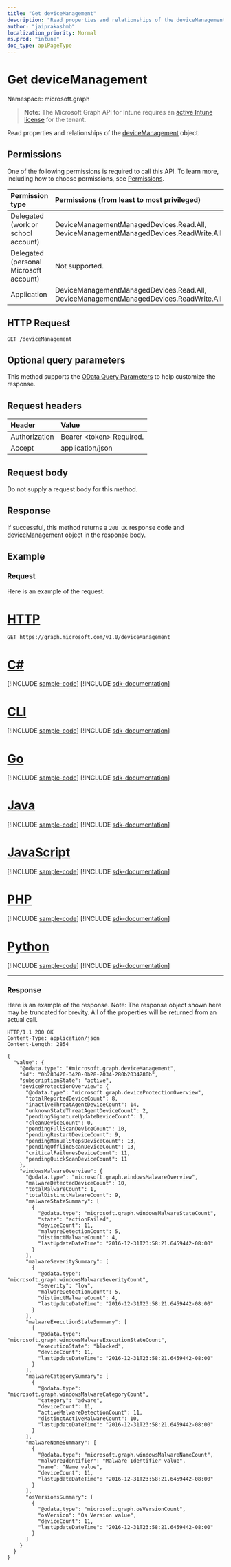 ```yaml
---
title: "Get deviceManagement"
description: "Read properties and relationships of the deviceManagement object."
author: "jaiprakashmb"
localization_priority: Normal
ms.prod: "intune"
doc_type: apiPageType
---
```


# Get deviceManagement

Namespace: microsoft.graph

> **Note:** The Microsoft Graph API for Intune requires an [active Intune license](https://go.microsoft.com/fwlink/?linkid=839381) for the tenant.

Read properties and relationships of the [deviceManagement](../resources/intune-devices-devicemanagement.md) object.

## Permissions
One of the following permissions is required to call this API. To learn more, including how to choose permissions, see [Permissions](/graph/permissions-reference).

|Permission type|Permissions (from least to most privileged)|
|:---|:---|
|Delegated (work or school account)|DeviceManagementManagedDevices.Read.All, DeviceManagementManagedDevices.ReadWrite.All|
|Delegated (personal Microsoft account)|Not supported.|
|Application|DeviceManagementManagedDevices.Read.All, DeviceManagementManagedDevices.ReadWrite.All|

## HTTP Request
<!-- {
  "blockType": "ignored"
}
-->
``` http
GET /deviceManagement
```

## Optional query parameters
This method supports the [OData Query Parameters](/graph/query-parameters) to help customize the response.

## Request headers
|Header|Value|
|:---|:---|
|Authorization|Bearer &lt;token&gt; Required.|
|Accept|application/json|

## Request body
Do not supply a request body for this method.

## Response
If successful, this method returns a `200 OK` response code and [deviceManagement](../resources/intune-devices-devicemanagement.md) object in the response body.

## Example

### Request
Here is an example of the request.

# [HTTP](#tab/http)
<!-- { "blockType": "request" , "name" : "intune_devices_devicemanagement_get_get_devicemanagement" }-->
``` http
GET https://graph.microsoft.com/v1.0/deviceManagement
```

# [C#](#tab/csharp)
[!INCLUDE [sample-code](../includes/snippets/csharp/intune-devices-devicemanagement-get-get-devicemanagement-csharp-snippets.md)]
[!INCLUDE [sdk-documentation](../includes/snippets/snippets-sdk-documentation-link.md)]

# [CLI](#tab/cli)
[!INCLUDE [sample-code](../includes/snippets/cli/intune-devices-devicemanagement-get-get-devicemanagement-cli-snippets.md)]
[!INCLUDE [sdk-documentation](../includes/snippets/snippets-sdk-documentation-link.md)]

# [Go](#tab/go)
[!INCLUDE [sample-code](../includes/snippets/go/intune-devices-devicemanagement-get-get-devicemanagement-go-snippets.md)]
[!INCLUDE [sdk-documentation](../includes/snippets/snippets-sdk-documentation-link.md)]

# [Java](#tab/java)
[!INCLUDE [sample-code](../includes/snippets/java/intune-devices-devicemanagement-get-get-devicemanagement-java-snippets.md)]
[!INCLUDE [sdk-documentation](../includes/snippets/snippets-sdk-documentation-link.md)]

# [JavaScript](#tab/javascript)
[!INCLUDE [sample-code](../includes/snippets/javascript/intune-devices-devicemanagement-get-get-devicemanagement-javascript-snippets.md)]
[!INCLUDE [sdk-documentation](../includes/snippets/snippets-sdk-documentation-link.md)]

# [PHP](#tab/php)
[!INCLUDE [sample-code](../includes/snippets/php/intune-devices-devicemanagement-get-get-devicemanagement-php-snippets.md)]
[!INCLUDE [sdk-documentation](../includes/snippets/snippets-sdk-documentation-link.md)]

# [Python](#tab/python)
[!INCLUDE [sample-code](../includes/snippets/python/intune-devices-devicemanagement-get-get-devicemanagement-python-snippets.md)]
[!INCLUDE [sdk-documentation](../includes/snippets/snippets-sdk-documentation-link.md)]

---

### Response
Here is an example of the response. Note: The response object shown here may be truncated for brevity. All of the properties will be returned from an actual call.

<!-- { "blockType": "response" , "@odata.type" : "microsoft.graph.deviceManagement" }-->
``` http
HTTP/1.1 200 OK
Content-Type: application/json
Content-Length: 2854

{
  "value": {
    "@odata.type": "#microsoft.graph.deviceManagement",
    "id": "0b283420-3420-0b28-2034-280b2034280b",
    "subscriptionState": "active",
    "deviceProtectionOverview": {
      "@odata.type": "microsoft.graph.deviceProtectionOverview",
      "totalReportedDeviceCount": 8,
      "inactiveThreatAgentDeviceCount": 14,
      "unknownStateThreatAgentDeviceCount": 2,
      "pendingSignatureUpdateDeviceCount": 1,
      "cleanDeviceCount": 0,
      "pendingFullScanDeviceCount": 10,
      "pendingRestartDeviceCount": 9,
      "pendingManualStepsDeviceCount": 13,
      "pendingOfflineScanDeviceCount": 13,
      "criticalFailuresDeviceCount": 11,
      "pendingQuickScanDeviceCount": 11
    },
    "windowsMalwareOverview": {
      "@odata.type": "microsoft.graph.windowsMalwareOverview",
      "malwareDetectedDeviceCount": 10,
      "totalMalwareCount": 1,
      "totalDistinctMalwareCount": 9,
      "malwareStateSummary": [
        {
          "@odata.type": "microsoft.graph.windowsMalwareStateCount",
          "state": "actionFailed",
          "deviceCount": 11,
          "malwareDetectionCount": 5,
          "distinctMalwareCount": 4,
          "lastUpdateDateTime": "2016-12-31T23:58:21.6459442-08:00"
        }
      ],
      "malwareSeveritySummary": [
        {
          "@odata.type": "microsoft.graph.windowsMalwareSeverityCount",
          "severity": "low",
          "malwareDetectionCount": 5,
          "distinctMalwareCount": 4,
          "lastUpdateDateTime": "2016-12-31T23:58:21.6459442-08:00"
        }
      ],
      "malwareExecutionStateSummary": [
        {
          "@odata.type": "microsoft.graph.windowsMalwareExecutionStateCount",
          "executionState": "blocked",
          "deviceCount": 11,
          "lastUpdateDateTime": "2016-12-31T23:58:21.6459442-08:00"
        }
      ],
      "malwareCategorySummary": [
        {
          "@odata.type": "microsoft.graph.windowsMalwareCategoryCount",
          "category": "adware",
          "deviceCount": 11,
          "activeMalwareDetectionCount": 11,
          "distinctActiveMalwareCount": 10,
          "lastUpdateDateTime": "2016-12-31T23:58:21.6459442-08:00"
        }
      ],
      "malwareNameSummary": [
        {
          "@odata.type": "microsoft.graph.windowsMalwareNameCount",
          "malwareIdentifier": "Malware Identifier value",
          "name": "Name value",
          "deviceCount": 11,
          "lastUpdateDateTime": "2016-12-31T23:58:21.6459442-08:00"
        }
      ],
      "osVersionsSummary": [
        {
          "@odata.type": "microsoft.graph.osVersionCount",
          "osVersion": "Os Version value",
          "deviceCount": 11,
          "lastUpdateDateTime": "2016-12-31T23:58:21.6459442-08:00"
        }
      ]
    }
  }
}
```
